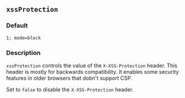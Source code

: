## `xssProtection`

### Default

`1; mode=block`

### Description

`xssProtection` controls the value of the `X-XSS-Protection` header. This header is mostly for backwards compatibility. It enables some security features in older browsers that dobn't support CSP.

Set to `false` to disable the `X-XSS-Protection` header.
